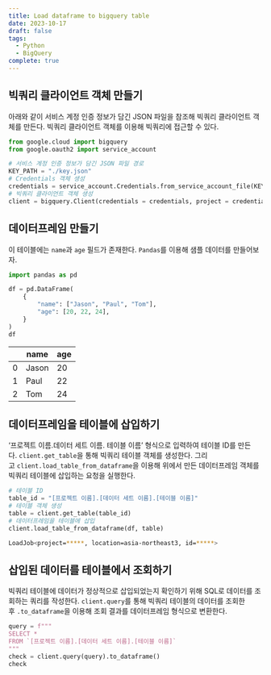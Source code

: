 ```yaml
---
title: Load dataframe to bigquery table
date: 2023-10-17
draft: false
tags:
  - Python
  - BigQuery
complete: true
---
```

## 빅쿼리 클라이언트 객체 만들기

아래와 같이 서비스 계정 인증 정보가 담긴 JSON 파일을 참조해 빅쿼리 클라이언트 객체를 만든다. 빅쿼리 클라이언트 객체를 이용해 빅쿼리에 접근할 수 있다.

```python
from google.cloud import bigquery
from google.oauth2 import service_account

# 서비스 계정 인증 정보가 담긴 JSON 파일 경로
KEY_PATH = "./key.json"
# Credentials 객체 생성
credentials = service_account.Credentials.from_service_account_file(KEY_PATH)
# 빅쿼리 클라이언트 객체 생성
client = bigquery.Client(credentials = credentials, project = credentials.project_id)
```

  

## 데이터프레임 만들기

이 테이블에는 `name`과 `age` 필드가 존재한다. `Pandas`를 이용해 샘플 데이터를 만들어보자.

```python
import pandas as pd

df = pd.DataFrame(
    {
        "name": ["Jason", "Paul", "Tom"],
        "age": [20, 22, 24],
    }
)
df
```

|     | name  | age |
| --- | ----- | --- |
| 0   | Jason | 20  |
| 1   | Paul  | 22  |
| 2   | Tom   | 24  |




## 데이터프레임을 테이블에 삽입하기

‘프로젝트 이름.데이터 세트 이름. 테이블 이름’ 형식으로 입력하여 테이블 ID를 만든다. `client.get_table`을 통해 빅쿼리 테이블 객체를 생성한다. 그리고 `client.load_table_from_dataframe`을 이용해 위에서 만든 데이터프레임 객체를 빅쿼리 테이블에 삽입하는 요청을 실행한다.

```python
# 테이블 ID
table_id = "[프로젝트 이름].[데이터 세트 이름].[테이블 이름]"
# 테이블 객체 생성
table = client.get_table(table_id)
# 데이터프레임을 테이블에 삽입
client.load_table_from_dataframe(df, table)
```

```sh
LoadJob<project=*****, location=asia-northeast3, id=*****>
```

  

## 삽입된 데이터를 테이블에서 조회하기

빅쿼리 테이블에 데이터가 정상적으로 삽입되었는지 확인하기 위해 SQL로 데이터를 조회하는 쿼리를 작성한다. `client.query`를 통해 빅쿼리 테이블의 데이터를 조회한 후 `.to_dataframe`을 이용해 조회 결과를 데이터프레임 형식으로 변환한다.

```python
query = f"""
SELECT *
FROM `[프로젝트 이름].[데이터 세트 이름].[테이블 이름]`
"""
check = client.query(query).to_dataframe()
check
```

